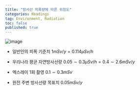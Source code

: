 ```yaml
---
title: "방사선 피폭량에 따른 위험도"
categories: Readings
tag: Environment, Radiation
toc: false
published: true
---
```



![image](https://user-images.githubusercontent.com/61964210/76636609-b2ee2600-658c-11ea-8b48-477a8516be60.png)

-   일반인의 피폭 기준치
$1mSv/y = 0.114\mu Sv/h$

-   우리나라 평균 자연방사선량
$0.05 \sim 0.3 \mu Sv/h = 0.4 \sim 2.6 mSv/y$

-   엑스레이 1회 촬영
$0.1 \sim 0.3 mSv$

-   원전 주변 방사선량 목표치
$0.05 mSv/y$
<!--stackedit_data:
eyJoaXN0b3J5IjpbMTU5NTQ0MTYxMl19
-->